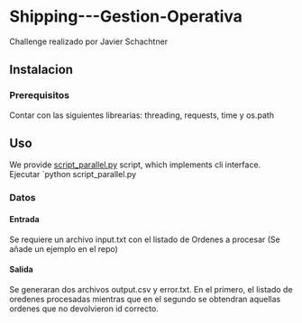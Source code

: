 # Shipping---Gestion-Operativa
Challenge realizado por Javier Schachtner

## Instalacion
### Prerequisitos
Contar con las siguientes librearias: threading, requests, time y os.path


## Uso
We provide [script_parallel.py](script_parallel.py) script, which implements cli interface.  
Ejecutar `python script_parallel.py


### Datos
#### Entrada
Se requiere un archivo input.txt con el listado de Ordenes a procesar (Se añade un ejemplo en el repo)
#### Salida
Se generaran dos archivos output.csv y error.txt.
En el primero, el listado de oredenes procesadas mientras que en el segundo se obtendran aquellas ordenes que no devolvieron id correcto.

